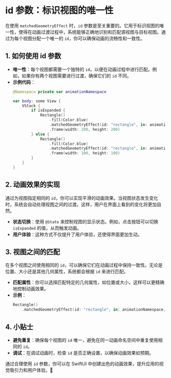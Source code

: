 ﻿# id 参数：标识视图的唯一性

在使用 `matchedGeometryEffect` 时，`id` 参数是至关重要的。它用于标识视图的唯一性，使得在动画过渡过程中，系统能够正确地识别和匹配源视图与目标视图。通过为每个视图分配一个唯一的 `id`，你可以确保动画的流畅性和一致性。

## 1. 如何使用 id 参数

- **唯一性**：每个视图都需要一个独特的 `id`，以便在动画过程中进行匹配。例如，如果你有两个视图需要进行过渡，确保它们的 `id` 不同。
- **示例代码**：
  ```swift
  @Namespace private var animationNamespace

  var body: some View {
      VStack {
          if isExpanded {
              Rectangle()
                  .fill(Color.blue)
                  .matchedGeometryEffect(id: "rectangle", in: animationNamespace)
                  .frame(width: 200, height: 200)
          } else {
              Rectangle()
                  .fill(Color.blue)
                  .matchedGeometryEffect(id: "rectangle", in: animationNamespace)
                  .frame(width: 100, height: 100)
          }
      }
  }
  ```

## 2. 动画效果的实现

通过为视图指定相同的 `id`，你可以实现平滑的动画效果。当视图状态发生变化时，系统会自动处理视图之间的过渡。这样，用户在界面上看到的变化将更加自然。

- **状态切换**：使用 `@State` 来控制视图的显示状态。例如，点击按钮可以切换 `isExpanded` 的值，从而触发动画。
- **用户体验**：这种方式不仅提升了用户体验，还使得界面更加生动。

## 3. 视图之间的匹配

在多个视图之间使用相同的 `id`，可以确保它们在动画过程中保持一致性。无论是位置、大小还是其他几何属性，系统都会根据 `id` 来进行匹配。

- **匹配属性**：你可以选择匹配特定的几何属性，如位置或大小，这样可以更精确地控制动画效果。
- **示例**：
  ```swift
  Rectangle()
      .matchedGeometryEffect(id: "rectangle", in: animationNamespace, properties: .frame)
  ```

## 4. 小贴士

- **避免重复**：确保每个视图的 `id` 唯一，避免在同一动画命名空间中重复使用相同的 `id`。
- **调试**：在调试动画时，检查 `id` 是否正确设置，以确保动画效果如预期。

通过合理使用 `id` 参数，你可以在 SwiftUI 中创建出色的动画效果，提升应用的视觉吸引力和用户体验。🎉
